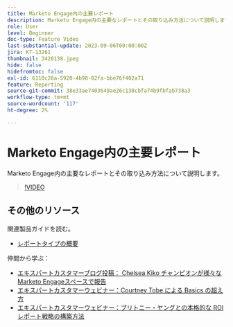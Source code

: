 ```yaml
---
title: Marketo Engage内の主要レポート
description: Marketo Engage内の主要なレポートとその取り込み方法について説明します。
role: User
level: Beginner
doc-type: Feature Video
last-substantial-update: 2023-09-06T00:00:00Z
jira: KT-13261
thumbnail: 3420138.jpeg
hide: false
hidefromtoc: false
exl-id: 6110c26a-5920-4b98-82fa-bbe76f402a71
feature: Reporting
source-git-commit: 38e33ae7403649ae26c138cbfa74b9fbfab738a3
workflow-type: tm+mt
source-wordcount: '117'
ht-degree: 2%

---
```


# Marketo Engage内の主要レポート

Marketo Engage内の主要なレポートとその取り込み方法について説明します。

>[!VIDEO](https://video.tv.adobe.com/v/3420138/?learn=on)

## その他のリソース

関連製品ガイドを読む。

* [レポートタイプの概要](https://experienceleague.adobe.com/docs/marketo/using/product-docs/reporting/basic-reporting/report-types/report-type-overview.html?lang=en)

仲間から学ぶ：

* [エキスパートカスタマーブログ投稿： Chelsea Kiko チャンピオンが様々なMarketo Engageスペースで報告](https://nation.marketo.com/t5/product-blogs/how-marketo-champion-chelsea-kiko-reports-in-various-marketo/ba-p/242627)
* [エキスパートカスタマーウェビナー：Courtney Tobe による Basics の超え方](https://nation.marketo.com/t5/product-blogs/on-demand-webinar-beyond-the-basics-marketo-reporting/ba-p/302116)
* [エキスパートカスタマーウェビナー：ブリトニー・ヤングとの本格的な ROI レポート戦略の構築方法](https://nation.marketo.com/t5/product-blogs/on-demand-webinar-rounding-out-your-reporting-how-to-build-a/ba-p/319082)
